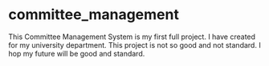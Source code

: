 # committee_management
This Committee Management System is my first full project. I have created for my university department. 
This project is not so good and not standard.
I hop my future will be good and standard.
